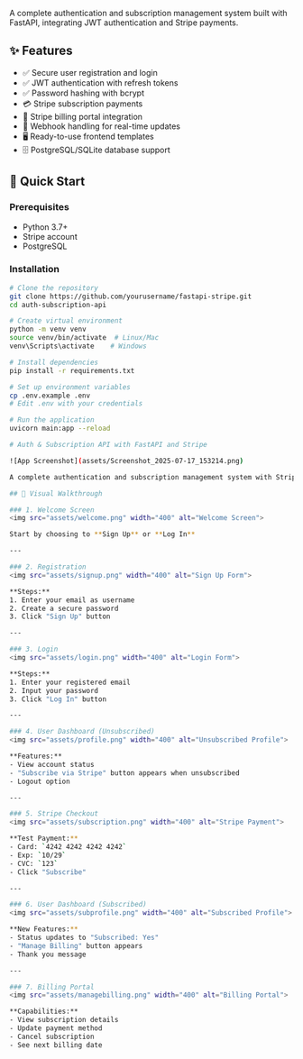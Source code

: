 
A complete authentication and subscription management system built with FastAPI, integrating JWT authentication and Stripe payments.

## ✨ Features

- ✅ Secure user registration and login
- ✅ JWT authentication with refresh tokens
- ✅ Password hashing with bcrypt
- 💳 Stripe subscription payments
- 🏦 Stripe billing portal integration
- 🔔 Webhook handling for real-time updates
- 🖥️ Ready-to-use frontend templates
- 🗄️ PostgreSQL/SQLite database support

## 🚀 Quick Start

### Prerequisites
- Python 3.7+
- Stripe account
- PostgreSQL 

### Installation
```bash
# Clone the repository
git clone https://github.com/yourusername/fastapi-stripe.git
cd auth-subscription-api

# Create virtual environment
python -m venv venv
source venv/bin/activate  # Linux/Mac
venv\Scripts\activate    # Windows

# Install dependencies
pip install -r requirements.txt

# Set up environment variables
cp .env.example .env
# Edit .env with your credentials

# Run the application
uvicorn main:app --reload

# Auth & Subscription API with FastAPI and Stripe

![App Screenshot](assets/Screenshot_2025-07-17_153214.png)

A complete authentication and subscription management system with Stripe integration.

## 📸 Visual Walkthrough

### 1. Welcome Screen
<img src="assets/welcome.png" width="400" alt="Welcome Screen">

Start by choosing to **Sign Up** or **Log In**

---

### 2. Registration
<img src="assets/signup.png" width="400" alt="Sign Up Form">

**Steps:**
1. Enter your email as username
2. Create a secure password
3. Click "Sign Up" button

---

### 3. Login
<img src="assets/login.png" width="400" alt="Login Form">

**Steps:**
1. Enter your registered email
2. Input your password
3. Click "Log In" button

---

### 4. User Dashboard (Unsubscribed)
<img src="assets/profile.png" width="400" alt="Unsubscribed Profile">

**Features:**
- View account status
- "Subscribe via Stripe" button appears when unsubscribed
- Logout option

---

### 5. Stripe Checkout
<img src="assets/subscription.png" width="400" alt="Stripe Payment">

**Test Payment:**
- Card: `4242 4242 4242 4242`
- Exp: `10/29`
- CVC: `123`
- Click "Subscribe"

---

### 6. User Dashboard (Subscribed)
<img src="assets/subprofile.png" width="400" alt="Subscribed Profile">

**New Features:**
- Status updates to "Subscribed: Yes"
- "Manage Billing" button appears
- Thank you message

---

### 7. Billing Portal
<img src="assets/managebilling.png" width="400" alt="Billing Portal">

**Capabilities:**
- View subscription details
- Update payment method
- Cancel subscription
- See next billing date
